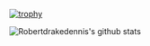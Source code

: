 [![trophy](https://github-profile-trophy.vercel.app/?username=robertdrakedennis&theme=flat)](https://github.com/ryo-ma/github-profile-trophy)

![Robertdrakedennis's github stats](https://github-readme-stats.vercel.app/api?username=robertdrakedennis&show_icons=true&title_color=000&icon_color=000&text_color=000&bg_color=EFEFEF)
